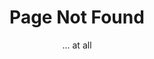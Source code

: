 ---
layout: ../layouts/Default.astro
title: "Page Not Found"
subtitle: "... at all"
client: Self
description: |
  We built an unofficial Mars Rover Landing site in celebration of NASA’s Perseverance Rover.
---
